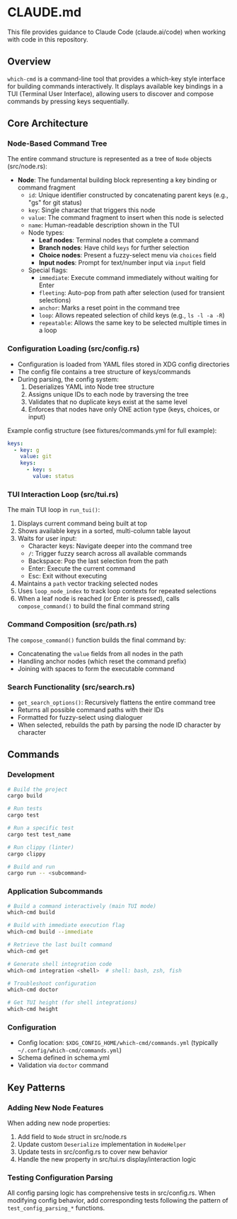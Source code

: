 # CLAUDE.md

This file provides guidance to Claude Code (claude.ai/code) when working with code in this repository.

## Overview

`which-cmd` is a command-line tool that provides a which-key style interface for building commands interactively. It displays available key bindings in a TUI (Terminal User Interface), allowing users to discover and compose commands by pressing keys sequentially.

## Core Architecture

### Node-Based Command Tree

The entire command structure is represented as a tree of `Node` objects (src/node.rs):
- **Node**: The fundamental building block representing a key binding or command fragment
  - `id`: Unique identifier constructed by concatenating parent keys (e.g., "gs" for git status)
  - `key`: Single character that triggers this node
  - `value`: The command fragment to insert when this node is selected
  - `name`: Human-readable description shown in the TUI
  - Node types:
    - **Leaf nodes**: Terminal nodes that complete a command
    - **Branch nodes**: Have child `keys` for further selection
    - **Choice nodes**: Present a fuzzy-select menu via `choices` field
    - **Input nodes**: Prompt for text/number input via `input` field
  - Special flags:
    - `immediate`: Execute command immediately without waiting for Enter
    - `fleeting`: Auto-pop from path after selection (used for transient selections)
    - `anchor`: Marks a reset point in the command tree
    - `loop`: Allows repeated selection of child keys (e.g., `ls -l -a -R`)
    - `repeatable`: Allows the same key to be selected multiple times in a loop

### Configuration Loading (src/config.rs)

- Configuration is loaded from YAML files stored in XDG config directories
- The config file contains a tree structure of keys/commands
- During parsing, the config system:
  1. Deserializes YAML into Node tree structure
  2. Assigns unique IDs to each node by traversing the tree
  3. Validates that no duplicate keys exist at the same level
  4. Enforces that nodes have only ONE action type (keys, choices, or input)

Example config structure (see fixtures/commands.yml for full example):
```yaml
keys:
  - key: g
    value: git
    keys:
      - key: s
        value: status
```

### TUI Interaction Loop (src/tui.rs)

The main TUI loop in `run_tui()`:
1. Displays current command being built at top
2. Shows available keys in a sorted, multi-column table layout
3. Waits for user input:
   - Character keys: Navigate deeper into the command tree
   - `/`: Trigger fuzzy search across all available commands
   - Backspace: Pop the last selection from the path
   - Enter: Execute the current command
   - Esc: Exit without executing
4. Maintains a `path` vector tracking selected nodes
5. Uses `loop_node_index` to track loop contexts for repeated selections
6. When a leaf node is reached (or Enter is pressed), calls `compose_command()` to build the final command string

### Command Composition (src/path.rs)

The `compose_command()` function builds the final command by:
- Concatenating the `value` fields from all nodes in the path
- Handling anchor nodes (which reset the command prefix)
- Joining with spaces to form the executable command

### Search Functionality (src/search.rs)

- `get_search_options()`: Recursively flattens the entire command tree
- Returns all possible command paths with their IDs
- Formatted for fuzzy-select using dialoguer
- When selected, rebuilds the path by parsing the node ID character by character

## Commands

### Development

```bash
# Build the project
cargo build

# Run tests
cargo test

# Run a specific test
cargo test test_name

# Run clippy (linter)
cargo clippy

# Build and run
cargo run -- <subcommand>
```

### Application Subcommands

```bash
# Build a command interactively (main TUI mode)
which-cmd build

# Build with immediate execution flag
which-cmd build --immediate

# Retrieve the last built command
which-cmd get

# Generate shell integration code
which-cmd integration <shell>  # shell: bash, zsh, fish

# Troubleshoot configuration
which-cmd doctor

# Get TUI height (for shell integrations)
which-cmd height
```

### Configuration

- Config location: `$XDG_CONFIG_HOME/which-cmd/commands.yml` (typically `~/.config/which-cmd/commands.yml`)
- Schema defined in schema.yml
- Validation via `doctor` command

## Key Patterns

### Adding New Node Features

When adding new node properties:
1. Add field to `Node` struct in src/node.rs
2. Update custom `Deserialize` implementation in `NodeHelper`
3. Update tests in src/config.rs to cover new behavior
4. Handle the new property in src/tui.rs display/interaction logic

### Testing Configuration Parsing

All config parsing logic has comprehensive tests in src/config.rs. When modifying config behavior, add corresponding tests following the pattern of `test_config_parsing_*` functions.
